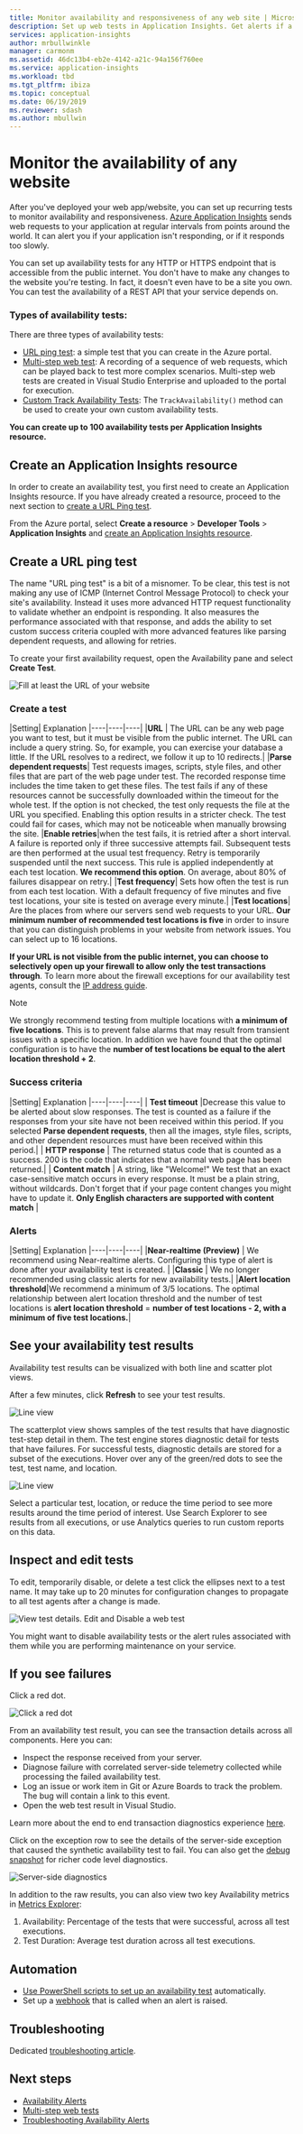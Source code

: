 ```yaml
---
title: Monitor availability and responsiveness of any web site | Microsoft Docs
description: Set up web tests in Application Insights. Get alerts if a website becomes unavailable or responds slowly.
services: application-insights
author: mrbullwinkle
manager: carmonm
ms.assetid: 46dc13b4-eb2e-4142-a21c-94a156f760ee
ms.service: application-insights
ms.workload: tbd
ms.tgt_pltfrm: ibiza
ms.topic: conceptual
ms.date: 06/19/2019
ms.reviewer: sdash
ms.author: mbullwin
---
```


# Monitor the availability of any website

After you've deployed your web app/website, you can set up recurring tests to monitor availability and responsiveness. [Azure Application Insights](../../azure-monitor/app/app-insights-overview.md) sends web requests to your application at regular intervals from points around the world. It can alert you if your application isn't responding, or if it responds too slowly.

You can set up availability tests for any HTTP or HTTPS endpoint that is accessible from the public internet. You don't have to make any changes to the website you're testing. In fact, it doesn't even have to be a site you own. You can test the availability of a REST API that your service depends on.

### Types of availability tests:

There are three types of availability tests:

* [URL ping test](#create-a-url-ping-test): a simple test that you can create in the Azure portal.
* [Multi-step web test](availability-multistep.md): A recording of a sequence of web requests, which can be played back to test more complex scenarios. Multi-step web tests are created in Visual Studio Enterprise and uploaded to the portal for execution.
* [Custom Track Availability Tests](https://docs.microsoft.com/dotnet/api/microsoft.applicationinsights.telemetryclient.trackavailability?view=azure-dotnet): The `TrackAvailability()` method can be used to create your own custom availability tests.

**You can create up to 100 availability tests per Application Insights resource.**

## Create an Application Insights resource

In order to create an availability test, you first need to create an Application Insights resource. If you have already created a resource, proceed to the next section to [create a URL Ping test](#create-a-url-ping-test).

From the Azure portal, select **Create a resource** > **Developer Tools** > **Application Insights** and [create an Application Insights resource](create-new-resource.md).

## Create a URL ping test

The name "URL ping test" is a bit of a misnomer. To be clear, this test is not making any use of ICMP (Internet Control Message Protocol) to check your site's availability. Instead it uses more advanced HTTP request functionality to validate whether an endpoint is responding. It also measures the performance associated with that response,  and adds the ability to set custom success criteria coupled with more advanced features like parsing dependent requests, and allowing for retries.

To create your first availability request, open the Availability pane and select **Create Test**.

![Fill at least the URL of your website](./media/monitor-web-app-availability/availability-create-test-001.png)

### Create a test

|Setting| Explanation
|----|----|----|
|**URL** |  The URL can be any web page you want to test, but it must be visible from the public internet. The URL can include a query string. So, for example, you can exercise your database a little. If the URL resolves to a redirect, we follow it up to 10 redirects.|
|**Parse dependent requests**| Test requests images, scripts, style files, and other files that are part of the web page under test. The recorded response time includes the time taken to get these files. The test fails if any of these resources cannot be successfully downloaded within the timeout for the whole test. If the option is not checked, the test only requests the file at the URL you specified. Enabling this option results in a stricter check. The test could fail for cases, which may not be noticeable when manually browsing the site.
|**Enable retries**|when the test fails, it is retried after a short interval. A failure is reported only if three successive attempts fail. Subsequent tests are then performed at the usual test frequency. Retry is temporarily suspended until the next success. This rule is applied independently at each test location. **We recommend this option**. On average, about 80% of failures disappear on retry.|
|**Test frequency**| Sets how often the test is run from each test location. With a default frequency of five minutes and five test locations, your site is tested on average every minute.|
|**Test locations**| Are the places from where our servers send web requests to your URL. **Our minimum number of recommended test locations is five** in order to insure that you can distinguish problems in your website from network issues. You can select up to 16 locations.

**If your URL is not visible from the public internet, you can choose to selectively open up your firewall to allow only the test transactions through**. To learn more about the firewall exceptions for our availability test agents, consult the [IP address guide](https://docs.microsoft.com/azure/azure-monitor/app/ip-addresses#availability-tests).

> [!NOTE]
> We strongly recommend testing from multiple locations with **a minimum of five locations**. This is to prevent false alarms that may result from transient issues with a specific location. In addition we have found that the optimal configuration is to have the **number of test locations be equal to the alert location threshold + 2**.

### Success criteria

|Setting| Explanation
|----|----|----|
| **Test timeout** |Decrease this value to be alerted about slow responses. The test is counted as a failure if the responses from your site have not been received within this period. If you selected **Parse dependent requests**, then all the images, style files, scripts, and other dependent resources must have been received within this period.|
| **HTTP response** | The returned status code that is counted as a success. 200 is the code that indicates that a normal web page has been returned.|
| **Content match** | A string, like "Welcome!" We test that an exact case-sensitive match occurs in every response. It must be a plain string, without wildcards. Don't forget that if your page content changes you might have to update it. **Only English characters are supported with content match** |

### Alerts

|Setting| Explanation
|----|----|----|
|**Near-realtime (Preview)** | We recommend using Near-realtime alerts. Configuring this type of alert is done after your availability test is created.  |
|**Classic** | We no longer recommended using classic alerts for new availability tests.|
|**Alert location threshold**|We recommend a minimum of 3/5 locations. The optimal relationship between alert location threshold and the number of test locations is **alert location threshold** = **number of test locations - 2, with a minimum of five test locations.**|

## See your availability test results

Availability test results can be visualized with both line and scatter plot views.

After a few minutes, click **Refresh** to see your test results.

![Line view](./media/monitor-web-app-availability/availability-refresh-002.png)

The scatterplot view shows samples of the test results that have diagnostic test-step detail in them. The test engine stores diagnostic detail for tests that have failures. For successful tests, diagnostic details are stored for a subset of the executions. Hover over any of the green/red dots to see the test, test name, and location.

![Line view](./media/monitor-web-app-availability/availability-scatter-plot-003.png)

Select a particular test, location, or reduce the time period to see more results around the time period of interest. Use Search Explorer to see results from all executions, or use Analytics queries to run custom reports on this data.

## Inspect and edit tests

To edit, temporarily disable, or delete a test click the ellipses next to a test name. It may take up to 20 minutes for configuration changes to propagate to all test agents after a change is made.

![View test details. Edit and Disable a web test](./media/monitor-web-app-availability/edit.png)

You might want to disable availability tests or the alert rules associated with them while you are performing maintenance on your service.

## If you see failures

Click a red dot.

![Click a red dot](./media/monitor-web-app-availability/open-instance-3.png)

From an availability test result, you can see the transaction details across all components. Here you can:

* Inspect the response received from your server.
* Diagnose failure with correlated server-side telemetry collected while processing the failed availability test.
* Log an issue or work item in Git or Azure Boards to track the problem. The bug will contain a link to this event.
* Open the web test result in Visual Studio.

Learn more about the end to end transaction diagnostics experience [here](../../azure-monitor/app/transaction-diagnostics.md).

Click on the exception row to see the details of the server-side exception that caused the synthetic availability test to fail. You can also get the [debug snapshot](../../azure-monitor/app/snapshot-debugger.md) for richer code level diagnostics.

![Server-side diagnostics](./media/monitor-web-app-availability/open-instance-4.png)

In addition to the raw results, you can also view two key Availability metrics in [Metrics Explorer](https://docs.microsoft.com/azure/azure-monitor/platform/metrics-getting-started):

1. Availability: Percentage of the tests that were successful, across all test executions.
2. Test Duration: Average test duration across all test executions.

## Automation

* [Use PowerShell scripts to set up an availability test](../../azure-monitor/app/powershell.md#add-an-availability-test) automatically.
* Set up a [webhook](../../azure-monitor/platform/alerts-webhooks.md) that is called when an alert is raised.

## Troubleshooting

Dedicated [troubleshooting article](availability-troubleshooting.md).

## Next steps

* [Availability Alerts](availability-alerts.md)
* [Multi-step web tests](availability-multistep.md)
* [Troubleshooting Availability Alerts](availability-troubleshooting.md)

